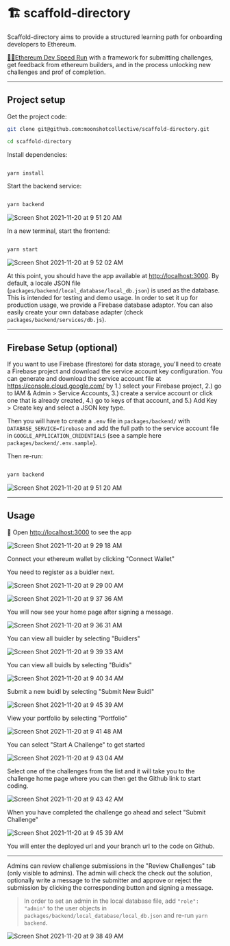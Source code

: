 # 🏗 scaffold-directory

Scaffold-directory aims to provide a structured learning path for onboarding developers to Ethereum.

[🏃‍♀️Ethereum Dev Speed Run](https://medium.com/@austin_48503/%EF%B8%8Fethereum-dev-speed-run-bd72bcba6a4c) with a framework for submitting challenges, get feedback from ethereum builders, and in the process unlocking new challenges and prof of completion.

---

## Project setup

Get the project code:

```bash
git clone git@github.com:moonshotcollective/scaffold-directory.git

cd scaffold-directory
```

Install dependencies:

```bash

yarn install

```

Start the backend service:

```bash

yarn backend

```
![Screen Shot 2021-11-20 at 9 51 20 AM](https://user-images.githubusercontent.com/9419140/142730794-cdaad88f-9ce4-4cb9-af61-7814b135e1db.png)


In a new terminal, start the frontend:

```bash

yarn start

```
![Screen Shot 2021-11-20 at 9 52 02 AM](https://user-images.githubusercontent.com/9419140/142730825-7a54360b-0c13-47c3-82d0-69bf429865ea.png)

At this point, you should have the app available at <http://localhost:3000>. By default, a locale JSON file (`packages/backend/local_database/local_db.json`) is used as the database. This is intended for testing and demo usage. In order to set it up for production usage, we provide a Firebase database adaptor. You can also easily create your own database adapter (check `packages/backend/services/db.js`).

---

## Firebase Setup (optional)

If you want to use Firebase (firestore) for data storage, you'll need to create a Firebase project and download the service account key configuration. You can generate and download the service account file at <https://console.cloud.google.com/> by 1.) select your Firebase project, 2.) go to IAM & Admin > Service Accounts, 3.) create a service account or click one that is already created, 4.) go to keys of that account, and 5.) Add Key > Create key and select a JSON key type.

Then you will have to create a `.env` file in `packages/backend/` with `DATABASE_SERVICE=firebase` and add the full path to the service account file in `GOOGLE_APPLICATION_CREDENTIALS` (see a sample here `packages/backend/.env.sample`).

Then re-run:

```bash

yarn backend

```
![Screen Shot 2021-11-20 at 9 51 20 AM](https://user-images.githubusercontent.com/9419140/142730794-cdaad88f-9ce4-4cb9-af61-7814b135e1db.png)

---

## Usage

📱 Open <http://localhost:3000> to see the app

![Screen Shot 2021-11-20 at 9 29 18 AM](https://user-images.githubusercontent.com/9419140/142730015-31d4b18c-8f4d-406f-a8da-84ba6742e308.png)

Connect your ethereum wallet by clicking "Connect Wallet" 

You need to register as a buidler next.

![Screen Shot 2021-11-20 at 9 29 00 AM](https://user-images.githubusercontent.com/9419140/142730187-75941ef8-15b3-406d-ab6b-e175c21e522f.png)

![Screen Shot 2021-11-20 at 9 37 36 AM](https://user-images.githubusercontent.com/9419140/142730302-63a60016-b7cb-4e69-a39b-93aa7a24f30e.png)

You will now see your home page after signing a message.

![Screen Shot 2021-11-20 at 9 36 31 AM](https://user-images.githubusercontent.com/9419140/142730252-a45af7af-98fd-4fd8-b639-4c478743163e.png)

You can view all buidler by selecting "Buidlers"

![Screen Shot 2021-11-20 at 9 39 33 AM](https://user-images.githubusercontent.com/9419140/142730356-84bbe5de-3854-4de3-8a4c-b2df7af49a3e.png)

You can view all buidls by selecting "Buidls"

![Screen Shot 2021-11-20 at 9 40 34 AM](https://user-images.githubusercontent.com/9419140/142730380-fa280ae7-3499-4d2e-a2d1-0371d156eced.png)

Submit a new buidl by selecting "Submit New Buidl"

![Screen Shot 2021-11-20 at 9 45 39 AM](https://user-images.githubusercontent.com/9419140/142730576-7568113c-245f-452e-9e4d-c9bffe8e28a3.png)

View your portfolio by selecting "Portfolio"

![Screen Shot 2021-11-20 at 9 41 48 AM](https://user-images.githubusercontent.com/9419140/142730432-50c58f70-5360-40a3-997d-1e58b747270e.png)

You can select "Start A Challenge" to get started

![Screen Shot 2021-11-20 at 9 43 04 AM](https://user-images.githubusercontent.com/9419140/142730492-207035e6-a68e-48de-8892-923c1bb942f4.png)

Select one of the challenges from the list and it will take you to the challenge home page where you can then get the Github link to start coding.

![Screen Shot 2021-11-20 at 9 43 42 AM](https://user-images.githubusercontent.com/9419140/142730511-5013b001-98ad-49f8-8904-452c0500f4ff.png)

When you have completed the challenge go ahead and select "Submit Challenge"

![Screen Shot 2021-11-20 at 9 45 39 AM](https://user-images.githubusercontent.com/9419140/142730576-7568113c-245f-452e-9e4d-c9bffe8e28a3.png)

You will enter the deployed url and your branch url to the code on Github.

---

Admins can review challenge submissions in the "Review Challenges" tab (only visible to admins). The admin will check the check out the solution, optionally write a message to the submitter and approve or reject the submission by clicking the corresponding button and signing a message.
>In order to set an admin in the local database file, add `"role": "admin"` to the user objects in `packages/backend/local_database/local_db.json` and re-run `yarn backend`.

![Screen Shot 2021-11-20 at 9 38 49 AM](https://user-images.githubusercontent.com/9419140/142730333-b8c618a7-673d-468f-b861-6c8530c60b4b.png)

